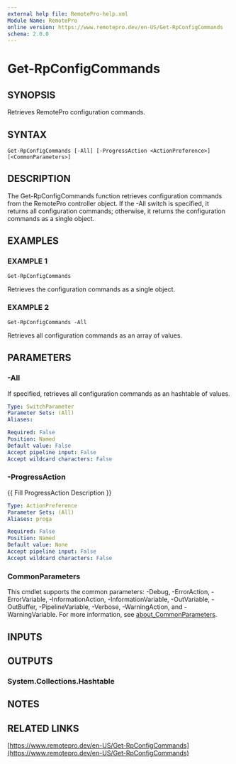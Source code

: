 ```yaml
---
external help file: RemotePro-help.xml
Module Name: RemotePro
online version: https://www.remotepro.dev/en-US/Get-RpConfigCommands
schema: 2.0.0
---
```


# Get-RpConfigCommands

## SYNOPSIS
Retrieves RemotePro configuration commands.

## SYNTAX

```
Get-RpConfigCommands [-All] [-ProgressAction <ActionPreference>] [<CommonParameters>]
```

## DESCRIPTION
The Get-RpConfigCommands function retrieves configuration commands from
the RemotePro controller object.
If the -All switch is specified, it
returns all configuration commands; otherwise, it returns the
configuration commands as a single object.

## EXAMPLES

### EXAMPLE 1
```
Get-RpConfigCommands
```

Retrieves the configuration commands as a single object.

### EXAMPLE 2
```
Get-RpConfigCommands -All
```

Retrieves all configuration commands as an array of values.

## PARAMETERS

### -All
If specified, retrieves all configuration commands as an hashtable of values.

```yaml
Type: SwitchParameter
Parameter Sets: (All)
Aliases:

Required: False
Position: Named
Default value: False
Accept pipeline input: False
Accept wildcard characters: False
```

### -ProgressAction
{{ Fill ProgressAction Description }}

```yaml
Type: ActionPreference
Parameter Sets: (All)
Aliases: proga

Required: False
Position: Named
Default value: None
Accept pipeline input: False
Accept wildcard characters: False
```

### CommonParameters
This cmdlet supports the common parameters: -Debug, -ErrorAction, -ErrorVariable, -InformationAction, -InformationVariable, -OutVariable, -OutBuffer, -PipelineVariable, -Verbose, -WarningAction, and -WarningVariable. For more information, see [about_CommonParameters](http://go.microsoft.com/fwlink/?LinkID=113216).

## INPUTS

## OUTPUTS

### System.Collections.Hashtable
## NOTES

## RELATED LINKS

[https://www.remotepro.dev/en-US/Get-RpConfigCommands](https://www.remotepro.dev/en-US/Get-RpConfigCommands)

